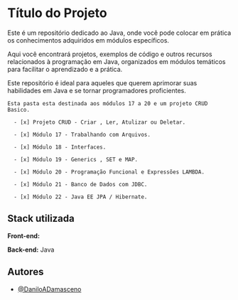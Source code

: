 
# Título do Projeto

<p>Este é um repositório dedicado ao Java, onde você pode colocar em prática os conhecimentos adquiridos em módulos específicos.</p> 
 <p> Aqui você encontrará projetos, exemplos de código e outros recursos relacionados à programação em Java, organizados em módulos temáticos para facilitar o aprendizado e a prática. </p> 
  <p>Este repositório é ideal para aqueles que querem aprimorar suas habilidades em Java e se tornar programadores proficientes. <p>

    Esta pasta esta destinada aos módulos 17 a 20 e um projeto CRUD Basico.
 
      - [x] Projeto CRUD - Criar , Ler, Atulizar ou Deletar.

      - [x] Módulo 17 - Trabalhando com Arquivos.

      - [x] Módulo 18 - Interfaces.

      - [x] Módulo 19 - Generics , SET e MAP.

      - [x] Módulo 20 - Programação Funcional e Expressões LAMBDA.

      - [x] Módulo 21 - Banco de Dados com JDBC.
      
      - [x] Módulo 22 - Java EE JPA / Hibernate.
      
   


## Stack utilizada

**Front-end:** 

**Back-end:** Java


## Autores

- [@DaniloADamasceno](https://github.com/DaniloADamasceno/)

